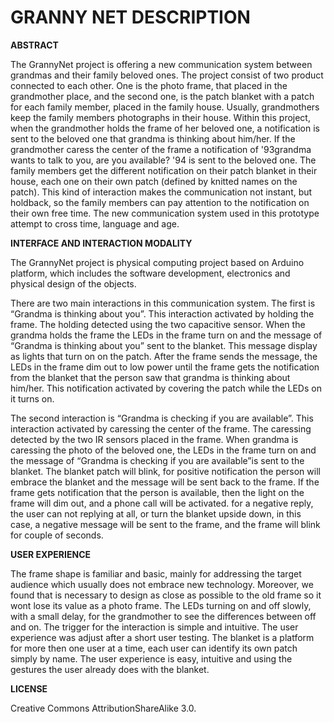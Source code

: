 GRANNY NET DESCRIPTION
======================

**ABSTRACT**

The GrannyNet project is offering a new communication system between grandmas and their family beloved ones. The project consist of two product connected to each other. One is the photo frame, that placed in the grandmother place, and the second one, is the patch blanket with a patch for each family member, placed in the family house. 
Usually, grandmothers keep the family members photographs in their house. Within this project, when the grandmother holds the frame of her beloved one, a notification is sent to the beloved one that grandma is thinking about him/her. If the grandmother caress the center of the frame a notification of 
'93grandma wants to talk to you, are you available?
'94 is sent to the beloved one.
The family members get the different notification on their patch blanket in their house, each one on their own patch (defined by knitted names on the patch). This kind of interaction makes the communication not instant, but holdback, so the family members can pay attention to the notification on their own free time. The new communication system used in this prototype attempt to cross time, language and age.


**INTERFACE AND INTERACTION MODALITY**


The GrannyNet project is physical computing project based on Arduino platform, which includes the software development, electronics and physical design of the objects. 

There are two main interactions in this communication system. The first is “Grandma is thinking about you”. This interaction activated by holding the frame. The holding detected using the two capacitive sensor. When the grandma holds the frame the LEDs in the frame turn on and the message of “Grandma is thinking about you” sent to the blanket. This message display as lights that turn on on the patch. After the frame sends the message, the LEDs in the frame dim out to low power until the frame gets the notification from the blanket that the person saw that grandma is thinking about him/her. This notification activated by covering the patch while the LEDs on it turns on.

The second interaction is “Grandma is checking if you are available”. This interaction activated by caressing the center of the frame. The caressing detected by the two IR sensors placed in the frame. When grandma is caressing the photo of the beloved one, the LEDs in the frame turn on and the message of “Grandma is checking if you are available”is sent to the blanket. The blanket patch will blink, for positive notification the person will embrace the blanket and the message will be sent back to the frame. If the frame gets notification that the person is available, then the light on the frame will dim out, and a phone call will be activated. for a negative reply, the user can not replying at all, or turn the blanket upside down, in this case, a negative message will be sent to the frame, and the frame will blink for couple of seconds.


**USER EXPERIENCE**

The frame shape is familiar and basic, mainly for addressing the target audience which usually does not embrace new technology. Moreover, we found that is necessary to design as close as possible to the old frame so it wont lose its value as a photo frame. The LEDs turning on and off slowly, with a small delay, for the grandmother to see the differences between off and on. The trigger for the interaction is simple and intuitive. The user experience was adjust after a short user testing. 
The blanket is a platform for more then one user at a time, each user can identify its own patch simply by name. The user experience is easy, intuitive and using the gestures the user already does with the blanket. 

**LICENSE**

Creative Commons AttributionShareAlike 3.0.

